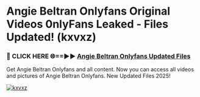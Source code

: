 # Angie Beltran Onlyfans Original Videos 0nlyFans Leaked - Files Updated! (kxvxz)

<h3>🔴 CLICK HERE 🌐==►► <a href="https://tinyurl.com/x26r9saj" rel="nofollow">Angie Beltran Onlyfans Updated Files</a></h3>

Get Angie Beltran Onlyfans and all content. Now you can access all videos and pictures of Angie Beltran Onlyfans. New Updated Files 2025!

[![kxvxz](https://i.imgur.com/LkgZPqh.gif)](https://tinyurl.com/x26r9saj)
